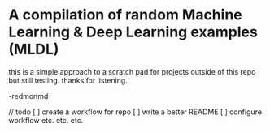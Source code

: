# A compilation of random Machine Learning & Deep Learning examples (MLDL)

this is a simple approach to a scratch pad for projects outside of this repo but still testing. thanks for listening.

-redmonmd

// todo 
[ ] create a workflow for repo 
[ ] write a better README
[ ] configure workflow
etc. etc. etc.
